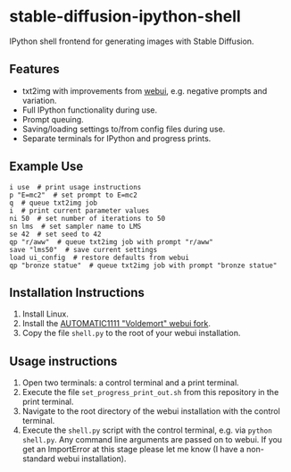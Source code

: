 # stable-diffusion-ipython-shell
IPython shell frontend for generating images with Stable Diffusion.

## Features

* txt2img with improvements from [webui](https://github.com/AUTOMATIC1111/stable-diffusion-webui), e.g. negative prompts and variation.
* Full IPython functionality during use.
* Prompt queuing.
* Saving/loading settings to/from config files during use.
* Separate terminals for IPython and progress prints.

## Example Use
```
i use  # print usage instructions
p "E=mc2"  # set prompt to E=mc2
q  # queue txt2img job
i  # print current parameter values
ni 50  # set number of iterations to 50
sn lms  # set sampler name to LMS
se 42  # set seed to 42
qp "r/aww"  # queue txt2img job with prompt "r/aww"
save "lms50"  # save current settings
load ui_config  # restore defaults from webui
qp "bronze statue"  # queue txt2img job with prompt "bronze statue"
```

## Installation Instructions

1. Install Linux.
2. Install the [AUTOMATIC1111 "Voldemort" webui fork](https://github.com/AUTOMATIC1111/stable-diffusion-webui).
3. Copy the file `shell.py` to the root of your webui installation.

## Usage instructions

1. Open two terminals: a control terminal and a print terminal.
2. Execute the file `set_progress_print_out.sh` from this repository in the print terminal.
3. Navigate to the root directory of the webui installation with the control terminal.
4. Execute the `shell.py` script with the control terminal, e.g. via `python shell.py`. Any command line arguments are passed on to webui. If you get an ImportError at this stage please let me know (I have a non-standard webui installation).
